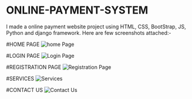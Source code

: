 # ONLINE-PAYMENT-SYSTEM
I made a online payment website project using HTML, CSS, BootStrap, JS, Python and django framework. Here are few screenshots attached:-

#HOME PAGE
![home Page](https://user-images.githubusercontent.com/41589680/149578667-80bc04f8-20d3-4412-8d70-b5700e4e5f57.png)


#LOGIN PAGE
![Login Page](https://user-images.githubusercontent.com/41589680/149579090-cce79805-8143-47b8-a30f-31da22d78421.png)


#REGISTRATION PAGE
![Registration Page](https://user-images.githubusercontent.com/41589680/149579155-e4d154c7-5bba-4b88-b1ca-089e88ffc982.png)


#SERVICES
![Services](https://user-images.githubusercontent.com/41589680/149579209-a40f8f66-1189-4598-a36a-7e930fae75c6.png)


#CONTACT US
![Contact Us](https://user-images.githubusercontent.com/41589680/149579381-e4f201b5-755b-400e-a55f-ab703e9186ff.png)



